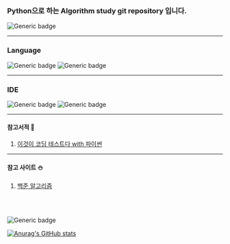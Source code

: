 ### Python으로 하는 Algorithm study git repository  입니다.
![Generic badge](https://img.shields.io/badge/-Algorithm_Study-5F00FF?style=flat&logo=Github)
***

### Language

![Generic badge](https://img.shields.io/badge/-Python-47C83E?style=flat&logo=Python)
![Generic badge](https://img.shields.io/badge/version-3.9-green.svg)

***
### IDE
![Generic badge](https://img.shields.io/badge/-Pycharm-FFBB00?style=flat&logo=Pycharm)
![Generic badge](https://img.shields.io/badge/version-2021.1.3-green.svg)

***

#### 참고서적 📑
1. <a href ="http://www.kyobobook.co.kr/product/detailViewKor.laf?mallGb=KOR&ejkGb=KOR&barcode=9791162243077">이것이 코딩 테스트다 with 파이썬</a>

***
#### 참고 사이트 ⛄
1. <a href ="https://www.acmicpc.net/">백준 알고리즘</a>

<br></br>

![Generic badge](https://img.shields.io/badge/-GitHub_Status-000000?style=flat&logo=Github)

[![Anurag's GitHub stats](https://github-readme-stats.vercel.app/api?username=christopher3810&show_icons=true&theme=buefy)](https://github.com/anuraghazra/github-readme-stats)